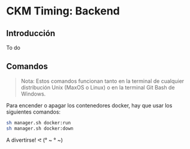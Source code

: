 # CKM Timing: Backend

## Introducción

To do

## Comandos

> Nota: Estos comandos funcionan tanto en la terminal de cualquier distribución Unix (MaxOS o Linux) o en la terminal Git Bash de Windows.

Para encender o apagar los contenedores docker, hay que usar los siguientes comandos:
```sh
sh manager.sh docker:run
sh manager.sh docker:down
```

A divertirse! ᕙ (° ~ ° ~)
